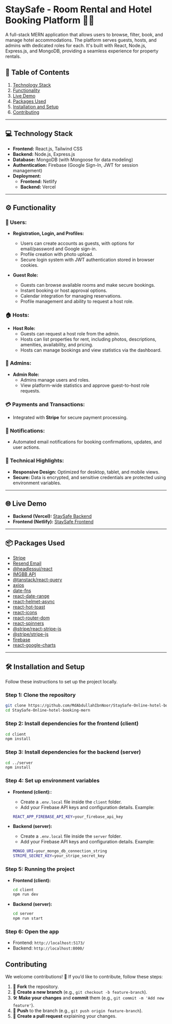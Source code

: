 # StaySafe - Room Rental and Hotel Booking Platform 🏨✨

A full-stack MERN application that allows users to browse, filter, book, and manage hotel accommodations. The platform serves guests, hosts, and admins with dedicated roles for each. It's built with React, Node.js, Express.js, and MongoDB, providing a seamless experience for property rentals.

## 📑 Table of Contents

1. [Technology Stack](#technology-stack)
2. [Functionality](#functionality)
3. [Live Demo](#live-demo)
4. [Packages Used](#packages-used)
5. [Installation and Setup](#installation-and-setup)
6. [Contributing](#contributing)

---

## 💻 Technology Stack

- **Frontend:** React.js, Tailwind CSS
- **Backend:** Node.js, Express.js
- **Database:** MongoDB (with Mongoose for data modeling)
- **Authentication:** Firebase (Google Sign-In, JWT for session management)
- **Deployment:**
  - **Frontend:** Netlify
  - **Backend:** Vercel

---

## ⚙️ Functionality

### 👥 Users:

- **Registration, Login, and Profiles:**

  - Users can create accounts as guests, with options for email/password and Google sign-in.
  - Profile creation with photo upload.
  - Secure login system with JWT authentication stored in browser cookies.

- **Guest Role:**
  - Guests can browse available rooms and make secure bookings.
  - Instant booking or host approval options.
  - Calendar integration for managing reservations.
  - Profile management and ability to request a host role.

### 🏠 Hosts:

- **Host Role:**
  - Guests can request a host role from the admin.
  - Hosts can list properties for rent, including photos, descriptions, amenities, availability, and pricing.
  - Hosts can manage bookings and view statistics via the dashboard.

### 🔐 Admins:

- **Admin Role:**
  - Admins manage users and roles.
  - View platform-wide statistics and approve guest-to-host role requests.

### 💳 Payments and Transactions:

- Integrated with **Stripe** for secure payment processing.

### 📧 Notifications:

- Automated email notifications for booking confirmations, updates, and user actions.

### 🚀 Technical Highlights:

- **Responsive Design:** Optimized for desktop, tablet, and mobile views.
- **Secure:** Data is encrypted, and sensitive credentials are protected using environment variables.

---

## 🌐 Live Demo

- **Backend (Vercel):** [StaySafe Backend](https://staysafe-nine.vercel.app/)
- **Frontend (Netlify):** [StaySafe Frontend](https://startling-torrone-7d0f42.netlify.app/)

---

## 📦 Packages Used

- [Stripe](https://stripe.com/)
- [Resend Email](https://resend.com/home)
- [@headlessui/react](https://www.npmjs.com/package/@headlessui/react)
- [IMGBB API](https://api.imgbb.com/)
- [@tanstack/react-query](https://www.npmjs.com/package/@tanstack/react-query)
- [axios](https://www.npmjs.com/package/axios)
- [date-fns](https://www.npmjs.com/package/date-fns)
- [react-date-range](https://www.npmjs.com/package/react-date-range)
- [react-helmet-async](https://www.npmjs.com/package/react-helmet-async)
- [react-hot-toast](https://www.npmjs.com/package/react-hot-toast)
- [react-icons](https://www.npmjs.com/package/react-icons)
- [react-router-dom](https://www.npmjs.com/package/react-router-dom)
- [react-spinners](https://www.npmjs.com/package/react-spinners)
- [@stripe/react-stripe-js](https://www.npmjs.com/package/@stripe/react-stripe-js)
- [@stripe/stripe-js](https://www.npmjs.com/package/@stripe/stripe-js)
- [firebase](https://www.npmjs.com/package/firebase)
- [react-google-charts](https://www.react-google-charts.com/examples/line-chart)

---

## 🛠️ Installation and Setup

Follow these instructions to set up the project locally.

### Step 1: Clone the repository

```bash
git clone https://github.com/MdAbdullahIbnNoor/StaySafe-Online-hotel-booking-mern
cd StaySafe-Online-hotel-booking-mern
```

### Step 2: Install dependencies for the frontend (client)

```bash
cd client
npm install
```

### Step 3: Install dependencies for the backend (server)

```bash
cd ../server
npm install
```

### Step 4: Set up environment variables

- **Frontend (client):**:

  - Create a `.env.local` file inside the `client` folder.
  - Add your Firebase API keys and configuration details.
    Example:

  ```bash
  REACT_APP_FIREBASE_API_KEY=your_firebase_api_key
  ```

- **Backend (server):**
  - Create a `.env.local` file inside the `server` folder.
  - Add your Firebase API keys and configuration details.
    Example:
  ```bash
  MONGO_URI=your_mongo_db_connection_string
  STRIPE_SECRET_KEY=your_stripe_secret_key
  ```

### Step 5: Running the project

- **Frontend (client):**
    ```bash
    cd client
    npm run dev
    ```
- **Backend (server):**
    ```bash
    cd server
    npm run start
    ```
### Step 6: Open the app
- Frontend: `http://localhost:5173/`
- Backend:  `http://localhost:8000/`

## Contributing

We welcome contributions! 🎉 If you’d like to contribute, follow these steps:

1. 🍴 **Fork** the repository.
2. 🌿 **Create a new branch** (e.g., `git checkout -b feature-branch`).
3. 🛠 **Make your changes** and **commit** them (e.g., `git commit -m 'Add new feature'`).
4. 🚀 **Push** to the branch (e.g., `git push origin feature-branch`).
5. 🔄 **Create a pull request** explaining your changes.


   
